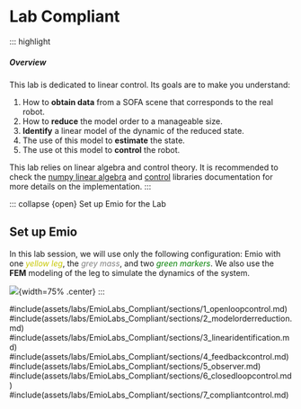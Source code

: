 # Lab Compliant

::: highlight
##### Overview

This lab is dedicated to linear control. Its goals are to make you understand:

1. How to **obtain data** from a SOFA scene that corresponds to the real robot.
2. How to **reduce** the model order to a manageable size.
3. **Identify** a linear model of the dynamic of the reduced state.
4. The use of this model to **estimate** the state.
5. The use ot this model to **control** the robot.

This lab relies on linear algebra and control theory. It is recommended to check the [numpy linear algebra](https://numpy.org/doc/stable/reference/routines.linalg.html) and [control](https://python-control.readthedocs.io/en/0.10.2/) libraries documentation for more details on the implementation.
:::

::: collapse {open} Set up Emio  for the Lab
## Set up Emio

In this lab session, we will use only the following configuration: Emio with one <span style="color:rgba(200, 200, 0, 1);">*yellow leg*</span>,
the <span style="color:grey">*grey mass*</span>, and two <span style="color:green">*green markers*</span>. We also use the **FEM** modeling of the leg to simulate the dynamics of the system.

![](assets/data/images/labCompliant-setup-emio.png){width=75% .center}
:::

#include(assets/labs/EmioLabs_Compliant/sections/1_openloopcontrol.md)
#include(assets/labs/EmioLabs_Compliant/sections/2_modelorderreduction.md)
#include(assets/labs/EmioLabs_Compliant/sections/3_linearidentification.md)
#include(assets/labs/EmioLabs_Compliant/sections/4_feedbackcontrol.md)
#include(assets/labs/EmioLabs_Compliant/sections/5_observer.md)
#include(assets/labs/EmioLabs_Compliant/sections/6_closedloopcontrol.md)
#include(assets/labs/EmioLabs_Compliant/sections/7_compliantcontrol.md)
